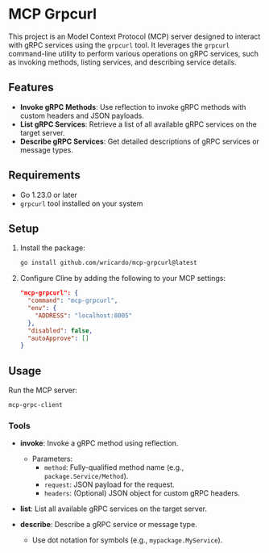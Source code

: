 # MCP Grpcurl

This project is an Model Context Protocol (MCP) server designed to interact with gRPC services using the `grpcurl` tool. It leverages the `grpcurl` command-line utility to perform various operations on gRPC services, such as invoking methods, listing services, and describing service details.

## Features

- **Invoke gRPC Methods**: Use reflection to invoke gRPC methods with custom headers and JSON payloads.
- **List gRPC Services**: Retrieve a list of all available gRPC services on the target server.
- **Describe gRPC Services**: Get detailed descriptions of gRPC services or message types.

## Requirements

- Go 1.23.0 or later
- `grpcurl` tool installed on your system

## Setup

1. Install the package:
   ```bash
   go install github.com/wricardo/mcp-grpcurl@latest
   ```

2. Configure Cline by adding the following to your MCP settings:
   ```json
   "mcp-grpcurl": {
     "command": "mcp-grpcurl",
     "env": {
       "ADDRESS": "localhost:8005"
     },
     "disabled": false,
     "autoApprove": []
   }
   ```

## Usage

Run the MCP server:
```bash
mcp-grpc-client
```

### Tools

- **invoke**: Invoke a gRPC method using reflection.
  - Parameters:
    - `method`: Fully-qualified method name (e.g., `package.Service/Method`).
    - `request`: JSON payload for the request.
    - `headers`: (Optional) JSON object for custom gRPC headers.

- **list**: List all available gRPC services on the target server.

- **describe**: Describe a gRPC service or message type.
  - Use dot notation for symbols (e.g., `mypackage.MyService`).
